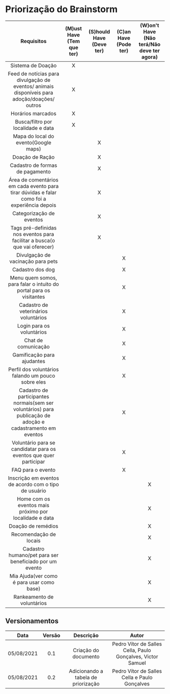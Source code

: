 # Priorização do Brainstorm

|Requisitos|(M)ust Have (Tem que ter)| (S)hould Have (Deve ter)| (C)an Have (Pode ter)| (W)on't Have (Não terá/Não deve ter agora) |
|:---:|:---:|:---:|:---:|:---:|
| Sistema de Doação| X | | | ||
| Feed de notícias para divulgação de eventos/ animais disponíveis para adoção/doações/ outros | X |  |  | ||
| Horários marcados | X |  | | ||
| Busca/filtro por localidade e data | X |  | | ||
| Mapa do local do evento(Google maps) |  | X | | | ||
| Doação de Ração |  | X | | ||
| Cadastro de formas de pagamento | | X | | | ||
| Área de comentários em cada evento para tirar dúvidas e falar como foi a experiência depois | | X | | | |
| Categorização de eventos | | X | | | |
| Tags pré-definidas nos eventos para facilitar a busca(o que vai oferecer) | | X | | |
| Divulgação de vacinação para pets | | | X | | |
| Cadastro dos dog |   | | X | | |
| Menu quem somos, para falar o intuito do portal para os visitantes |   | | X | ||
| Cadastro de veterinários voluntários |   | | X | ||
| Login para os voluntários |   | | X | ||
| Chat de comunicação |   | | X | ||
| Gamificação para ajudantes |   | | X | ||
| Perfil dos voluntários falando um pouco sobre eles |   | | X | ||
| Cadastro de participantes normais(sem ser voluntários) para publicação de adoção e cadastramento em eventos |   | | X | ||
| Voluntário para se candidatar para os eventos que quer participar |   | | X | ||
| FAQ para o evento |   | | X | ||
| Inscrição em eventos de acordo com o tipo de usuário |  | | |X|
| Home com os eventos mais próximo por localidade e data |  | | |X|
| Doação de remédios |  | | |X|
| Recomendação de locais |  | | |X|
| Cadastro humano/pet para ser beneficiado por um evento |  | | |X|
| Mia Ajuda(ver como é para usar como base) |  | | |X|
| Rankeamento de voluntários |  | | |X|

## Versionamentos

|Data|Versão|Descrição|Autor|
|:--------:|:---:|:-------------------: |:-----------------------:|
|05/08/2021| 0.1 | Criação do documento | Pedro Vítor de Salles Cella, Paulo Gonçalves, Victor Samuel |
|05/08/2021| 0.2 | Adicionando a tabela de priorização | Pedro Vítor de Salles Cella e Paulo Gonçalves |
